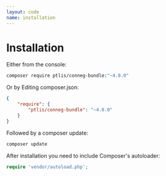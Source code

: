 ```yaml
---
layout: code
name: installation
---
```


# Installation

Either from the console:

~~~bash
composer require ptlis/conneg-bundle:"~4.0.0"
~~~

Or by Editing composer.json:

~~~json
{
    "require": {
        "ptlis/conneg-bundle": "~4.0.0"
    }
}
~~~

Followed by a composer update:

~~~bash
composer update
~~~


After installation you need to include Composer's autoloader:

~~~php
require 'vendor/autoload.php';
~~~
